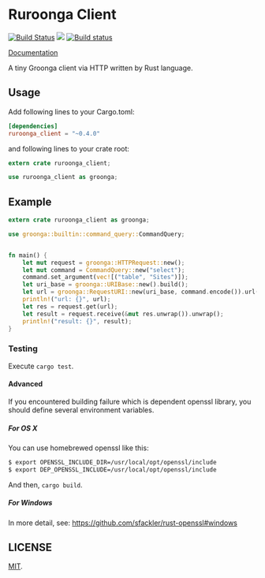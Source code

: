 Ruroonga Client
===

[![Build Status](https://travis-ci.org/cosmo0920/ruroonga_client.svg?branch=master)](https://travis-ci.org/cosmo0920/ruroonga_client)
[![](http://meritbadge.herokuapp.com/ruroonga_client)](https://crates.io/crates/ruroonga_client)
[![Build status](https://ci.appveyor.com/api/projects/status/2hrd5g937u7uw8nl/branch/master?svg=true)](https://ci.appveyor.com/project/cosmo0920/ruroonga-client/branch/master)

[Documentation](http://cosmo0920.github.io/ruroonga_client/ruroonga_client/index.html)

A tiny Groonga client via HTTP written by Rust language.

## Usage

Add following lines to your Cargo.toml:

```toml
[dependencies]
ruroonga_client = "~0.4.0"
```

and following lines to your crate root:

```rust
extern crate ruroonga_client;

use ruroonga_client as groonga;
```

## Example

```rust
extern crate ruroonga_client as groonga;

use groonga::builtin::command_query::CommandQuery;


fn main() {
    let mut request = groonga::HTTPRequest::new();
    let mut command = CommandQuery::new("select");
    command.set_argument(vec![("table", "Sites")]);
    let uri_base = groonga::URIBase::new().build();
    let url = groonga::RequestURI::new(uri_base, command.encode()).url();
    println!("url: {}", url);
    let res = request.get(url);
    let result = request.receive(&mut res.unwrap()).unwrap();
    println!("result: {}", result);
}
```

### Testing

Execute `cargo test`.

#### Advanced

If you encountered building failure which is dependent openssl library,
you should define several environment variables.

##### For OS X

You can use homebrewed openssl like this:

```bash
$ export OPENSSL_INCLUDE_DIR=/usr/local/opt/openssl/include
$ export DEP_OPENSSL_INCLUDE=/usr/local/opt/openssl/include
```
And then, `cargo build`.

##### For Windows

In more detail, see: https://github.com/sfackler/rust-openssl#windows

## LICENSE

[MIT](LICENSE).
